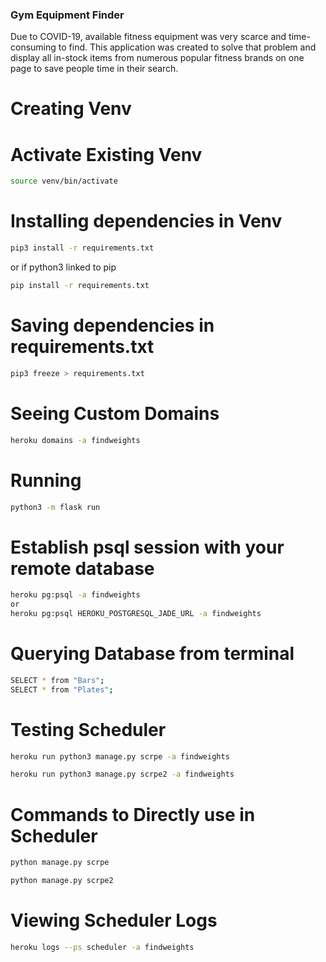 ### Gym Equipment Finder
Due to COVID-19, available fitness equipment was very scarce and time-consuming to find. This application was created to solve that problem and display all in-stock items from numerous popular fitness brands on one page to save people time in their search.

# Creating Venv

# Activate Existing Venv
```bash
source venv/bin/activate
```

# Installing dependencies in Venv
```bash
pip3 install -r requirements.txt
```
or if python3 linked to pip
```bash
pip install -r requirements.txt
```

# Saving dependencies in requirements.txt
```bash
pip3 freeze > requirements.txt
```

# Seeing Custom Domains
```bash
heroku domains -a findweights
```

# Running
```bash
python3 -m flask run
```

# Establish psql session with your remote database
```bash
heroku pg:psql -a findweights
or
heroku pg:psql HEROKU_POSTGRESQL_JADE_URL -a findweights
```

# Querying Database from terminal
```bash
SELECT * from "Bars";
SELECT * from "Plates";
```

# Testing Scheduler 
```bash
heroku run python3 manage.py scrpe -a findweights
```
```bash
heroku run python3 manage.py scrpe2 -a findweights
```

# Commands to Directly use in Scheduler
```bash
python manage.py scrpe
```
```bash
python manage.py scrpe2
```

# Viewing Scheduler Logs
```bash
heroku logs --ps scheduler -a findweights
```